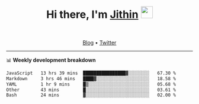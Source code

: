 <h1 align="center">Hi there, I'm <a href="https://jithset.github.io/" target="_blank">Jithin</a> <img
src="https://github.com/blackcater/blackcater/raw/main/images/Hi.gif" height="32" /></h1>

<br />

<p align="center">
  <a href="https://jithset.github.io">Blog</a> •
  <a href="https://twitter.com/jithset">Twitter</a>
</p>

---

📊 **Weekly development breakdown**

<!--START_SECTION:waka-->

```txt
JavaScript   13 hrs 39 mins  ████████████████▓░░░░░░░░   67.30 %
Markdown     3 hrs 46 mins   ████▓░░░░░░░░░░░░░░░░░░░░   18.58 %
YAML         1 hr 9 mins     █▒░░░░░░░░░░░░░░░░░░░░░░░   05.68 %
Other        43 mins         █░░░░░░░░░░░░░░░░░░░░░░░░   03.61 %
Bash         24 mins         ▓░░░░░░░░░░░░░░░░░░░░░░░░   02.00 %
```

<!--END_SECTION:waka-->

